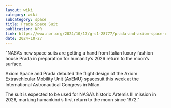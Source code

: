 ```yaml
---
layout: wiki
category: wiki
subcategory: space
title: Prada Space Suit
publication: NPR
link: https://www.npr.org/2024/10/17/g-s1-28777/prada-and-axiom-space-reveal-modernized-nasa-spacesuits-for-the-2026-moon-landing
date: 2024-10-27
---
```


"NASA’s new space suits are getting a hand from Italian luxury fashion house Prada in preparation for humanity’s 2026 return to the moon’s surface.

Axiom Space and Prada debuted the flight design of the Axiom Extravehicular Mobility Unit (AxEMU) spacesuit this week at the International Astronautical Congress in Milan.

The suit is expected to be used for NASA’s historic Artemis III mission in 2026, marking humankind’s first return to the moon since 1972."
